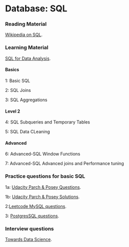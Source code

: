# Database: SQL


### Reading Material

[Wikipedia on SQL](https://en.wikipedia.org/wiki/SQL).

### Learning Material

[SQL for Data Analysis](https://www.udacity.com/course/sql-for-data-analysis--ud198).

#### Basics

1: Basic SQL

2: SQL Joins

3: SQL Aggregations 

#### Level 2

4: SQL Subqueries and Temporary Tables

5: SQL Data CLeaning

#### Advanced

6: Advanced-SQL Window Functions

7: Advanced-SQL Advanced joins and Performance tuning

### Practice questions for basic SQL

1a: [Udacity Parch & Posey Questions](https://docs.google.com/document/d/1IQ6jkNK-Qit-lOXj_-d56gUDIq0daBA-Bw969GAI9Gw/edit?usp=sharing).

1b: [Udacity Parch & Posey Solutions](https://docs.google.com/document/d/1_pbNI0YaJrRZiDFE3kEU2_BXY_D4R68gVkLQMoTSyUA/edit?usp=sharing).
   
2:[Leetcode MySQL questions](https://leetcode.com).

3: [PostgresSQL questions](https://pgexercises.com/questions/basic/).



### Interview questions

[Towards Data Science](https://towardsdatascience.com/how-to-ace-data-science-interviews-sql-b71de212e433).

